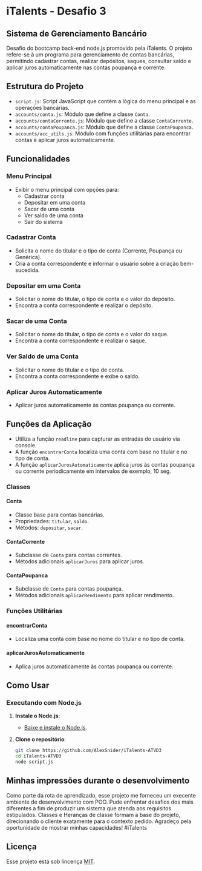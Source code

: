 # iTalents - Desafio 3

## Sistema de Gerenciamento Bancário

Desafio do bootcamp back-end node.js promovido pela iTalents. O projeto refere-se à um programa para gerenciamento de contas bancárias, permitindo cadastrar contas, realizar depósitos, saques, consultar saldo e aplicar juros automaticamente nas contas poupança e corrente.

## Estrutura do Projeto

- `script.js`: Script JavaScript que contém a lógica do menu principal e as operações bancárias.
- `accounts/conta.js`: Módulo que define a classe `Conta`.
- `accounts/contaCorrente.js`: Módulo que define a classe `ContaCorrente`.
- `accounts/contaPoupanca.js`: Módulo que define a classe `ContaPoupanca`.
- `accounts/acc_utils.js`: Módulo com funções utilitárias para encontrar contas e aplicar juros automaticamente.

## Funcionalidades

### Menu Principal
- Exibir o menu principal com opções para:
  - Cadastrar conta
  - Depositar em uma conta
  - Sacar de uma conta
  - Ver saldo de uma conta
  - Sair do sistema

### Cadastrar Conta
- Solicita o nome do titular e o tipo de conta (Corrente, Poupança ou Genérica).
- Cria a conta correspondente e informar o usuário sobre a criação bem-sucedida.

### Depositar em uma Conta
- Solicitar o nome do titular, o tipo de conta e o valor do depósito.
- Encontra a conta correspondente e realizar o depósito.

### Sacar de uma Conta
- Solicitar o nome do titular, o tipo de conta e o valor do saque.
- Encontra a conta correspondente e realizar o saque.

### Ver Saldo de uma Conta
- Solicitar o nome do titular e o tipo de conta.
- Encontra a conta correspondente e exibe o saldo.

### Aplicar Juros Automaticamente
- Aplicar juros automaticamente às contas poupança ou corrente.

## Funções da Aplicação

- Utiliza a função `readline` para capturar as entradas do usuário via console.
- A função `encontrarConta` localiza uma conta com base no titular e no tipo de conta.
- A função `aplicarJurosAutomaticamente` aplica juros às contas poupança ou corrente periodicamente em intervalos de exemplo, 10 seg.

### Classes

#### Conta
- Classe base para contas bancárias.
- Propriedades: `titular`, `saldo`.
- Métodos: `depositar`, `sacar`.

#### ContaCorrente
- Subclasse de `Conta` para contas correntes.
- Métodos adicionais `aplicarJuros` para aplicar juros.

#### ContaPoupanca
- Subclasse de `Conta` para contas poupança.
- Métodos adicionais `aplicarRendimento` para aplicar rendimento.

### Funções Utilitárias

#### encontrarConta
- Localiza uma conta com base no nome do titular e no tipo de conta.

#### aplicarJurosAutomaticamente
- Aplica juros automaticamente às contas poupança ou corrente.

## Como Usar

### Executando com Node.js

1. **Instale o Node.js**:
   - [Baixe e instale o Node.js](https://nodejs.org/).

2. **Clone o repositório**:
   ```sh
   git clone https://github.com/AlexSnider/iTalents-ATVD3
   cd iTalents-ATVD3
   node script.js

## Minhas impressões durante o desenvolvimento

Como parte da rota de aprendizado, esse projeto me forneceu um execente ambiente de desenvolvimento com POO. Pude enfrentar desafios dos mais diferentes a fim de produzir um sistema que atenda aos requisitos estipulados. Classes e Heranças de classe formam a base do projeto, direcionando o cliente exatamente para o contexto pedido. Agradeço pela oportunidade de mostrar minhas capacidades! #iTalents

## Licença
Esse projeto está sob lincença [MIT](https://github.com/AlexSnider/iTalents-ATVD3/blob/main/LICENSE).
